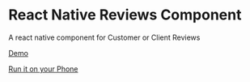 # React Native Reviews Component

A react native component for Customer or Client Reviews

[Demo](https://youtube.com/shorts/an9Ao6baIBQ?feature=share)

[Run it on your Phone](https://expo.dev/@anayooleru/React-native-reviews?serviceType=classic&distribution=expo-go)
